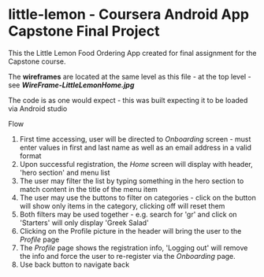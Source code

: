 # little-lemon - Coursera Android App Capstone Final Project

This the Little Lemon Food Ordering App created for final assignment for the Capstone course.

The **wireframes** are located at the same level as this file - at the top level - see **_WireFrame-LittleLemonHome.jpg_**

The code is as one would expect - this was built expecting it to be loaded via Android studio

Flow

1) First time accessing, user will be directed to _Onboarding_ screen - must enter values in first and last name as well as an email address in a valid format
2) Upon successful registration, the _Home_ screen will display with header, 'hero section' and menu list
3) The user may filter the list by typing something in the hero section to match content in the title of the menu item
4) The user may use the buttons to filter on categories - click on the button will show only items in the category, clicking off will reset them
5) Both filters may be used together - e.g. search for 'gr' and click on 'Starters' will only display 'Greek Salad'
6) Clicking on the Profile picture in the header will bring the user to the _Profile_ page
7) The _Profile_ page shows the registration info, 'Logging out' will remove the info and force the user to re-register via the _Onboarding_ page. 
8) Use back button to navigate back
